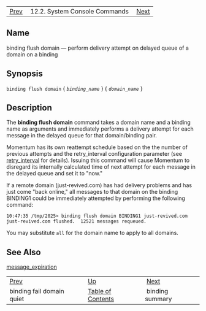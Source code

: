 |     |     |     |
| --- | --- | --- |
| [Prev](console_commands.binding_fail_domain_quiet)  | 12.2. System Console Commands |  [Next](console_commands.binding_summary.php) |

<a name="console_commands.binding_flush_domain"></a>
## Name

binding flush domain — perform delivery attempt on delayed queue of a domain on a binding

## Synopsis

`binding flush domain` { *`binding_name`* } { *`domain_name`* }

<a name="idp15454384"></a>
## Description

The **binding flush domain**              command takes a domain name and a binding name as arguments and immediately performs a delivery attempt for each message in the delayed queue for that domain/binding pair.

Momentum has its own reattempt schedule based on the the number of previous attempts and the retry_interval configuration parameter (see [retry_interval](conf.ref.retry_interval "retry_interval") for details). Issuing this command will cause Momentum to disregard its internally calculated time of next attempt for each message in the delayed queue and set it to "now."

If a remote domain (just-revived.com) has had delivery problems and has just come "back online," all messages to that domain on the binding BINDING1 could be immediately attempted by performing the following command:

```
10:47:35 /tmp/2025> binding flush domain BINDING1 just-revived.com
just-revived.com flushed.  12521 messages requeued.
```

You may substitute `all` for the domain name to apply to all domains.

<a name="idp15460064"></a>
## See Also

[message_expiration](conf.ref.message_expiration "message_expiration")

|     |     |     |
| --- | --- | --- |
| [Prev](console_commands.binding_fail_domain_quiet)  | [Up](console.commands.non-module.php) |  [Next](console_commands.binding_summary.php) |
| binding fail domain quiet  | [Table of Contents](index) |  binding summary |
